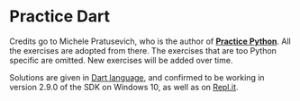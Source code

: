 # Practice Dart

Credits go to Michele Pratusevich, who is the author of [**Practice Python**](https://www.practicepython.org). 
All the exercises are adopted from there. The exercises that are too Python specific are omitted. New exercises will be added over time.

Solutions are given in [Dart language](https://dart.dev/guides/language/language-tour), and confirmed to be working in version 2.9.0 of the SDK on Windows 10, as well as on [Repl.it](https://repl.it). 